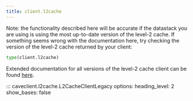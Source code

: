 ```yaml
---
title: client.l2cache
---
```


Note: the functionality described here will be accurate if the datastack you are using
is using the most up-to-date version of the level-2 cache. If something seems
wrong with the documentation here, try checking the version of the level-2 cache returned by your client:

```python
type(client.l2cache)
```

Extended documentation for all versions of the level-2 cache client can be found
[here](../extended_api/l2cache.md).

::: caveclient.l2cache.L2CacheClientLegacy
    options:
        heading_level: 2
        show_bases: false

